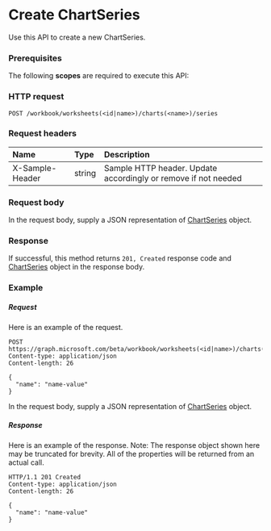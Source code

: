 # Create ChartSeries

Use this API to create a new ChartSeries.
### Prerequisites
The following **scopes** are required to execute this API: 
### HTTP request
<!-- { "blockType": "ignored" } -->
```http
POST /workbook/worksheets(<id|name>)/charts(<name>)/series

```
### Request headers
| Name       | Type | Description|
|:---------------|:--------|:----------|
| X-Sample-Header  | string  | Sample HTTP header. Update accordingly or remove if not needed|

### Request body
In the request body, supply a JSON representation of [ChartSeries](../resources/chartseries.md) object.


### Response
If successful, this method returns `201, Created` response code and [ChartSeries](../resources/chartseries.md) object in the response body.

### Example
##### Request
Here is an example of the request.
<!-- {
  "blockType": "request",
  "name": "create_chartseries_from_chart"
}-->
```http
POST https://graph.microsoft.com/beta/workbook/worksheets(<id|name>)/charts(<name>)/series
Content-type: application/json
Content-length: 26

{
  "name": "name-value"
}
```
In the request body, supply a JSON representation of [ChartSeries](../resources/chartseries.md) object.
##### Response
Here is an example of the response. Note: The response object shown here may be truncated for brevity. All of the properties will be returned from an actual call.
<!-- {
  "blockType": "response",
  "truncated": true,
  "@odata.type": "microsoft.graph.chartseries"
} -->
```http
HTTP/1.1 201 Created
Content-type: application/json
Content-length: 26

{
  "name": "name-value"
}
```

<!-- uuid: 8fcb5dbc-d5aa-4681-8e31-b001d5168d79
2015-10-25 14:57:30 UTC -->
<!-- {
  "type": "#page.annotation",
  "description": "Create ChartSeries",
  "keywords": "",
  "section": "documentation",
  "tocPath": ""
}-->